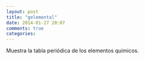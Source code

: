 ```yaml
---
layout: post
title: "gelemental"
date: 2014-01-27 20:07
comments: true
categories: 
---
```

Muestra la tabla periódica de los elementos quimicos.

